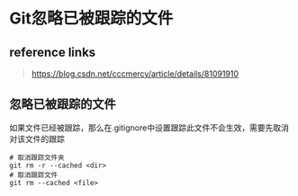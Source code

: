 # Git忽略已被跟踪的文件

## reference links

> https://blog.csdn.net/cccmercy/article/details/81091910  

##  忽略已被跟踪的文件

如果文件已经被跟踪，那么在.gitignore中设置跟踪此文件不会生效，需要先取消对该文件的跟踪

```
# 取消跟踪文件夹
git rm -r --cached <dir>
# 取消跟踪文件
git rm --cached <file>

```

